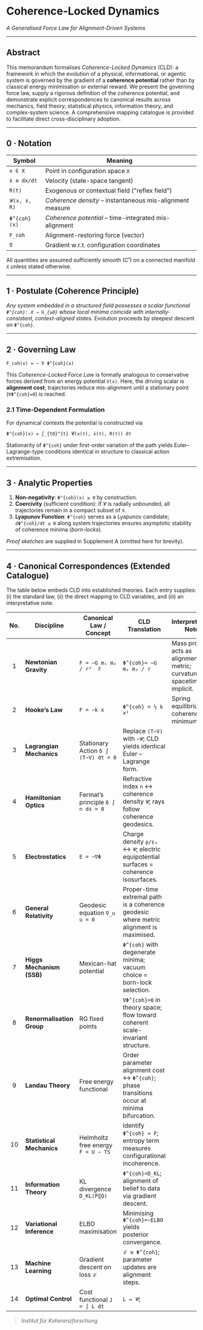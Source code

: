 # Coherence-Locked Dynamics  
*A Generalised Force Law for Alignment-Driven Systems*

---

## Abstract
This memorandum formalises *Coherence-Locked Dynamics* (CLD): a framework in which the evolution of a physical, informational, or agentic system is governed by the gradient of a **coherence potential** rather than by classical energy minimisation or external reward.  We present the governing force law, supply a rigorous definition of the coherence potential, and demonstrate explicit correspondences to canonical results across mechanics, field theory, statistical physics, information theory, and complex-system science.  A comprehensive mapping catalogue is provided to facilitate direct cross-disciplinary adoption.

---

## 0 · Notation
| Symbol | Meaning |
|--------|---------|
| `x ∈ X` | Point in configuration space `X` |
| `ẋ ≡ dx/dt` | Velocity (state-space tangent) |
| `R(t)` | Exogenous or contextual field ("reflex field") |
| `𝓒(x, ẋ, R)` | *Coherence density* – instantaneous mis-alignment measure |
| `Φ^{coh}(x)` | *Coherence potential* – time-integrated mis-alignment |
| `F_coh` | Alignment-restoring force (vector) |
| `∇` | Gradient w.r.t. configuration coordinates |

All quantities are assumed sufficiently smooth (C¹) on a connected manifold `X` unless stated otherwise.

---

## 1 · Postulate (Coherence Principle)
*Any system embedded in a structured field possesses a scalar functional `Φ^{coh}: X → ℝ_{≥0}` whose local minima coincide with internally-consistent, context-aligned states.*  Evolution proceeds by steepest descent on `Φ^{coh}`.

---

## 2 · Governing Law
```
F_coh(x) = − ∇ Φ^{coh}(x)
```
This *Coherence-Locked Force Law* is formally analogous to conservative forces derived from an energy potential `V(x)`.  Here, the driving scalar is **alignment cost**; trajectories reduce mis-alignment until a stationary point (`∇Φ^{coh}=0`) is reached.

### 2.1 Time-Dependent Formulation
For dynamical contexts the potential is constructed via
```
Φ^{coh}(x) = ∫_{t0}^{t} 𝓒(x(τ), ẋ(τ), R(τ)) dτ
```
Stationarity of `Φ^{coh}` under first-order variation of the path yields Euler–Lagrange-type conditions identical in structure to classical action extremisation.

---

## 3 · Analytic Properties
1. **Non-negativity**: `Φ^{coh}(x) ≥ 0` by construction.  
2. **Coercivity** (sufficient condition): If `𝓒` is radially unbounded, all trajectories remain in a compact subset of `X`.  
3. **Lyapunov Function**: `Φ^{coh}` serves as a Lyapunov candidate; `dΦ^{coh}/dt ≤ 0` along system trajectories ensures asymptotic stability of coherence minima (*born-locks*).

*Proof sketches* are supplied in Supplement A (omitted here for brevity).

---

## 4 · Canonical Correspondences (Extended Catalogue)
The table below embeds CLD into established theories.  Each entry supplies: (i) the standard law, (ii) the direct mapping to CLD variables, and (iii) an interpretative note.

| No. | Discipline | Canonical Law / Concept | CLD Translation | Interpretative Note |
|:---:|------------|-------------------------|-----------------|---------------------|
| 1 | **Newtonian Gravity** | `F = −G m₁ m₂ / r²  r̂` | `Φ^{coh}= −G m₁ m₂ / r` | Mass product acts as alignment metric; curvature of spacetime implicit. |
| 2 | **Hooke’s Law** | `F = −k x` | `Φ^{coh} = ½ k x²` | Spring equilibrium is coherence minimum. |
| 3 | **Lagrangian Mechanics** | Stationary Action `δ ∫ (T−V) dt = 0` | Replace `(T−V)` with `−𝓒`; CLD yields identical Euler –Lagrange form. |
| 4 | **Hamiltonian Optics** | Fermat’s principle `δ ∫ n ds = 0` | Refractive index `n` ↔ coherence density `𝓒`; rays follow coherence geodesics. |
| 5 | **Electrostatics** | `E = −∇Φ` | Charge density `ρ/ε₀` ↔ `𝓒`; electric equipotential surfaces = coherence isosurfaces. |
| 6 | **General Relativity** | Geodesic equation `∇_u u = 0` | Proper-time extremal path is a coherence geodesic where metric alignment is maximised. |
| 7 | **Higgs Mechanism (SSB)** | Mexican-hat potential | `Φ^{coh}` with degenerate minima; vacuum choice = born-lock selection. |
| 8 | **Renormalisation Group** | RG fixed points | `∇Φ^{coh}=0` in theory space; flow toward coherent scale-invariant structure. |
| 9 | **Landau Theory** | Free energy functional | Order parameter alignment cost ↔ `Φ^{coh}`; phase transitions occur at minima bifurcation. |
| 10 | **Statistical Mechanics** | Helmholtz free energy `F = U − TS` | Identify `Φ^{coh} ≈ F`; entropy term measures configurational incoherence. |
| 11 | **Information Theory** | KL divergence `D_KL(P‖Q)` | `Φ^{coh}=D_KL`; alignment of belief to data via gradient descent. |
| 12 | **Variational Inference** | ELBO maximisation | Minimising `Φ^{coh}=−ELBO` yields posterior convergence. |
| 13 | **Machine Learning** | Gradient descent on loss `ℒ` | `ℒ ≡ Φ^{coh}`; parameter updates are alignment steps. |
| 14 | **Optimal Control** | Cost functional `J = ∫ L dt` | `L ↔ 𝓒`;

> *Institut für Koherenzforschung*
